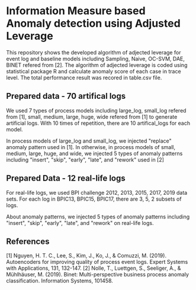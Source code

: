 # Information Measure based Anomaly detection using Adjusted Leverage
This repository shows the developed algorithm of adjected leverage for event log and baseline models including Sampling, Naive, OC-SVM, DAE, BINET refered from [2].
The algorithm of adjected leverage is coded using statistical package R and calculate anomaly score of each case in trace level. 
The total performance result was recored in table.csv file.


## Prepared data - 70 artifical logs
We used 7 types of process models including large_log, small_log refered from [1], small, medium, large, huge, wide refered from [1] to generate artificial logs. With 10 times of repetition, there are 10 artifical_logs for each model.  

In process models of large_log and small_log, we injected "replace" anomaly pattern used in [1]. In otherwise, in process models of small, medium, large, huge, and wide, we injected 5 types of anomaly patterns including "insert", "skip", "early", "late", and "rework" used in [2]

## Prepared Data - 12 real-life logs
For real-life logs, we used BPI challenge 2012, 2013, 2015, 2017, 2019 data sets. For each log in BPIC13, BPIC15, BPIC17, there are 3, 5, 2 subsets of logs. 

About anomaly patterns, we injected 5 types of anomaly patterns including "insert", "skip", "early", "late", and "rework" on real-life logs.


## References
[1] Nguyen, H. T. C., Lee, S., Kim, J., Ko, J., & Comuzzi, M. (2019). Autoencoders for improving quality of process event logs. Expert Systems with Applications, 131, 132-147.
[2] Nolle, T., Luettgen, S., Seeliger, A., & Mühlhäuser, M. (2019). Binet: Multi-perspective business process anomaly classification. Information Systems, 101458.









